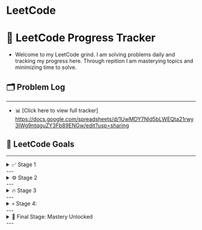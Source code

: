 # LeetCode
# 🧠 LeetCode Progress Tracker

- Welcome to my LeetCode grind. I am solving problems daily and tracking my progress here. Through repition I am masterying
topics and minimizing time to solve.


## 🗂️ Problem Log
---
- 📊 [Click here to view full tracker] https://docs.google.com/spreadsheets/d/1UwMDY7NId5bLWEQta21rwy3IWg9ntqguZY3Fb89ENGw/edit?usp=sharing


## 🎯 LeetCode Goals
---
<details>
<summary> ✅ Stage 1 </summary>

**Build repitition with fundamentals**

- [ ] Solve 10 Easy problems
- [ ] Solve 5 Medium problems
- [ ] Master 3 core patterns (Arrays, Hash Maps, Two Pointers)

🧠 *Focus Areas:* Arrays, Strings, Hash Map basics

</details>
---

<details>
<summary> ⚙️ Stage 2 </summary> 

**Move quicker and reinforce key patterns**

- [ ] Solve 50 Easy problems total
- [ ] Solve 10 Medium problems total
- [ ] Solve 1 Hard problem (exposure)
- [ ] Re-attempt 10 previous problems with spaced repetition
- [ ] Explain 5 problems out loud or in writing

🧠 *Focus Areas:* Sliding Window, Stack/Queue, Binary Search, Linked Lists
</details>
---

<details>
<summary>🔥 Stage 3 </summary> 

**Interview Prep**

- [ ] Solve 75 Easy problems total
- [ ] Solve 30 Medium problems total
- [ ] Solve 5 Hard problems total
- [ ] Build a mini-review sheet of patterns and edge cases
- [ ] Time yourself on 10 problems (max 30 minutes each)

🧠 *Focus Areas:* Trees, Graphs, Dynamic Programming (Easy/Med)
</details>
---

<details>
<summary> 💀 Stage 4: </summary>

**Becoming a leetcode weapon**

- [ ] Solve 100+ Easy problems
- [ ] Solve 50 Medium problems
- [ ] Solve 15 Hard problems
- [ ] Master all common patterns
- [ ] Record yourself doing 5 problems live (mock interviews)
- [ ] Do 2 full mock interviews (with friends or tools like Pramp/Excalidraw/Peer)

🧠 *Focus Areas:* Recursion, Backtracking, Tricky Greedy/DP, Topological Sort
</details>
---

<details>
<summary> 💪 Final Stage: Mastery Unlocked </summary>
**You sort of know what is happening now**

- [ ] 200+ problems solved across all difficulties
- [ ] You're solving new Mediums in 20 minutes
- [ ] You can break down patterns and teach all content
</details>
---

